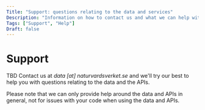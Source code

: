 ```yaml
---
Title: "Support: questions relating to the data and services" 
Description: "Information on how to contact us and what we can help with relating to the data and services provided."
Tags: ["Support", "Help"]
Draft: false
---
```


# Support

TBD Contact us at _data [at] naturvardsverket.se_ and we'll try our best to help you with questions relating to the data and the APIs.

Please note that we can only provide help around the data and APIs in general, not for issues with your code when using the data and APIs.
